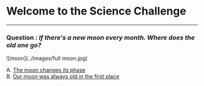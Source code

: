 # Welcome to the Science Challenge  

---
### Question : _If there's a new moon every month. Where does the old one go?_

![moon](../images/full moon.jpg)

A. [The moon changes its phase](green.md)  
B. [Our moon was always old in the first place](blue.md)  